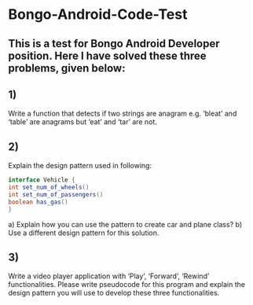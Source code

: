 # Bongo-Android-Code-Test

## This is a test for Bongo Android Developer position. Here I have solved these three problems, given below: 

## 1) 
Write a function that detects if two strings are anagram e.g. ‘bleat’ and ‘table’
are anagrams but ‘eat’ and ‘tar’ are not.

## 2) 
Explain the design pattern used in following:
```java
interface Vehicle {
int set_num_of_wheels()
int set_num_of_passengers()
boolean has_gas()
}
```
a) Explain how you can use the pattern to create car and plane class?
b) Use a different design pattern for this solution.

## 3) 
Write a video player application with ‘Play’, ‘Forward’, ‘Rewind’ functionalities. Please
write pseudocode for this program and explain the design pattern you will use to
develop these three functionalities.
